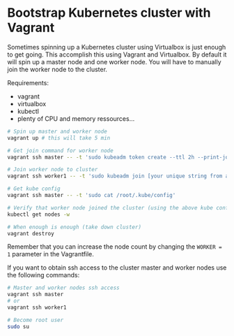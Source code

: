 # Bootstrap Kubernetes cluster with Vagrant
Sometimes spinning up a Kubernetes cluster using Virtualbox is just enough to get going. This accomplish this using Vagrant and Virtualbox. By default it will spin up a master node and one worker node. You will have to manually join the worker node to the cluster.

Requirements:
* vagrant
* virtualbox
* kubectl
* plenty of CPU and memory ressources...

```bash
# Spin up master and worker node
vagrant up # this will take 5 min

# Get join command for worker node
vagrant ssh master -- -t 'sudo kubeadm token create --ttl 2h --print-join-command'

# Join worker node to cluster
vagrant ssh worker1 -- -t 'sudo kubeadm join [your unique string from above command]'

# Get kube config
vagrant ssh master -- -t 'sudo cat /root/.kube/config'

# Verify that worker node joined the cluster (using the above kube config from host machine)
kubectl get nodes -w

# When enough is enough (take down cluster)
vagrant destroy
```

Remember that you can increase the node count by changing the `WORKER = 1` parameter in the Vagrantfile.

If you want to obtain ssh access to the cluster master and worker nodes use the following commands:

```bash
# Master and worker nodes ssh access
vagrant ssh master
# or
vagrant ssh worker1

# Become root user
sudo su
```